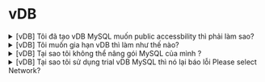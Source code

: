 # vDB

<details>

<summary>[vDB] Tôi đã tạo vDB MySQL muốn public accessbility thì phải làm sao?</summary>

Lúc khởi tạo vDB quý khách click vào Public accessibility. Còn nếu đã tạo rồi thì quý khách xóa đi và tạo lại vDB mới để có thể public accessibility

</details>

<details>

<summary>[vDB] Tôi muốn gia hạn vDB thì làm như thế nào?</summary>

Quý khách có thể tham khảo link hướng dẫn như sau:\
[https://docs.vngcloud.vn/pages/viewpage.action?pageId=2723453](https://docs.vngcloud.vn/pages/viewpage.action?pageId=2723453)

</details>

<details>

<summary>[vDB] Tại sao tôi không thể nâng gói MySQL của mình ?</summary>

Quý khách vui lòng kiểm tra lại thông tin server của quý khách còn hạn sử dụng không . Vì nếu sắp hết hạn sử dụng thì sẽ không được gia hạn. Quý khách cần gia hạn trước rồi sẽ resize lại mysql của mình

</details>

<details>

<summary>[vDB] Tại sao tôi sử dụng trial vDB MySQL thì nó lại báo lỗi Please select Network?</summary>

Quý khách vui lòng khởi tạo network trước như link hướng dẫn sau:\
[https://docs.vngcloud.vn/pages/viewpage.action?pageId=13009888.](https://docs.vngcloud.vn/pages/viewpage.action?pageId=13009888.).\
Sau khi khởi tạo network xong quý khách có thể tạo được vDB được ạ

</details>
